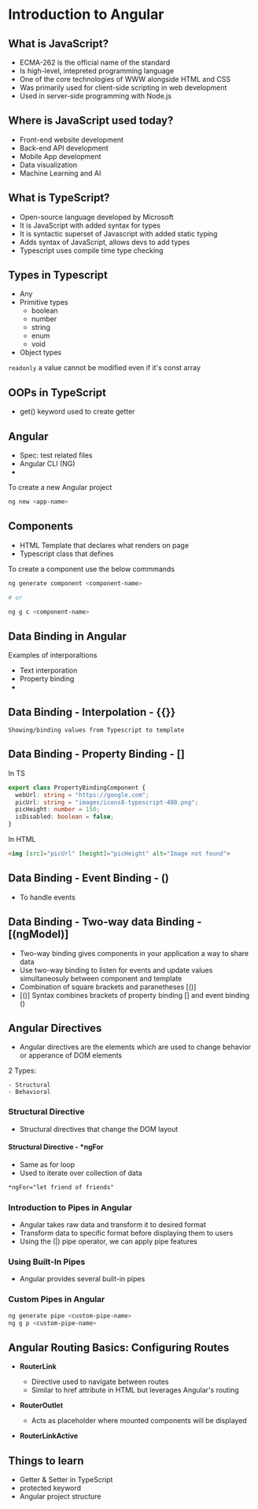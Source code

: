 # Introduction to Angular

## What is JavaScript?

- ECMA-262 is the official name of the standard
- Is high-level, intepreted programming language
- One of the core technologies of WWW alongside HTML and CSS
- Was primarily used for client-side scripting in web development
- Used in server-side programming with Node.js

## Where is JavaScript used today?

- Front-end website development
- Back-end API development
- Mobile App development
- Data visualization
- Machine Learning and AI

## What is TypeScript?

- Open-source language developed by Microsoft
- It is JavaScript with added syntax for types
- It is syntactic superset of Javascript with added static typing
- Adds syntax of JavaScript, allows devs to add types
- Typescript uses compile time type checking


## Types in Typescript

- Any
- Primitive types
  - boolean
  - number
  - string
  - enum
  - void
- Object types

`readonly` a value cannot be modified even if it's const array

## OOPs in TypeScript

- get() keyword used to create getter


## Angular

- Spec: test related files
- Angular CLI (NG)
- 

To create a new Angular project

```zsh
ng new <app-name>
```


## Components

- HTML Template that declares what renders on page
- Typescript class that defines

To create a component use the below commmands

```bash
ng generate component <component-name>

# or

ng g c <component-name>
```


## Data Binding in Angular

Examples of interporaltions
- Text interporation
- Property binding
- 

## Data Binding - Interpolation - {{}}

```
Showing/binding values from Typescript to template
```

## Data Binding - Property Binding - []

In TS
```typescript
export class PropertyBindingComponent {
  webUrl: string = "https://google.com";
  picUrl: string = "images/icons8-typescript-480.png";
  picHeight: number = 150;
  isDisabled: boolean = false;
}
```

In HTML
```html
<img [src]="picUrl" [height]="picHeight" alt="Image not found">
```


## Data Binding - Event Binding - ()

- To handle events


## Data Binding - Two-way data Binding - [(ngModel)]

- Two-way binding gives components in your application a way to share data
- Use two-way binding to listen for events and update values simultaneosuly between component and template
- Combination of square brackets and paranetheses [()]
- [()] Syntax combines brackets of property binding [] and event binding ()



## Angular Directives

- Angular directives are the elements which are used to change behavior or apperance of DOM elements

2 Types:

    - Structural
    - Behavioral

### Structural Directive

- Structural directives that change the DOM layout


#### Structural Directive - *ngFor

- Same as for loop
- Used to iterate over collection of data
```html
*ngFor="let friend of friends"
```

### Introduction to Pipes in Angular

- Angular takes raw data and transform it to desired format
- Transform data to specific format before displaying them to users
- Using the (|) pipe operator, we can apply pipe features

### Using Built-In Pipes

- Angular provides several built-in pipes


### Custom Pipes in Angular

```zsh
ng generate pipe <custom-pipe-name>
ng g p <custom-pipe-name>
```


## Angular Routing Basics: Configuring Routes

- **RouterLink**
  - Directive used to navigate between routes
  - Similar to href attribute in HTML but leverages Angular's routing

- **RouterOutlet**
  - Acts as placeholder where mounted components will be displayed

- **RouterLinkActive**



## Things to learn

- Getter & Setter in TypeScript
- protected keyword
- Angular project structure